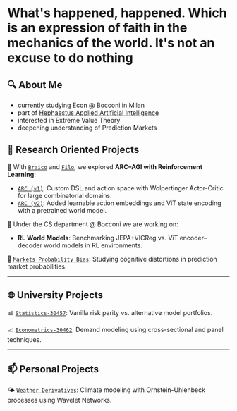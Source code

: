 # What's happened, happened. Which is an expression of faith in the mechanics of the world. It's not an excuse to do nothing

## 🔍 About Me
- currently studying Econ @ Bocconi in Milan
- part of [Hephaestus Applied Artificial Intelligence](https://github.com/Hephaestus-AI-Association)
- interested in Extreme Value Theory
- deepening understanding of Prediction Markets

## 📂 Research Oriented Projects

🧩 With [`Braico`](https://github.com/francescobraicovich) and [`Filo`](https://github.com/filobayesian), we explored **ARC–AGI with Reinforcement Learning**:
- [`ARC (v1)`](https://github.com/francescobraicovich/ARC): Custom DSL and action space with Wolpertinger Actor-Critic for large combinatorial domains.
- [`ARC (v2)`](https://github.com/francescobraicovich/ARC2): Added learnable action embeddings and ViT state encoding with a pretrained world model.

🧠 Under the CS department @ Bocconi we are working on:
- **RL World Models**: Benchmarking JEPA+VICReg vs. ViT encoder–decoder world models in RL environments.

🎲 [`Markets Probability Bias`](https://github.com/filobayesian/cognitive-poly): Studying cognitive distortions in prediction market probabilities.

---

## 🌐 University Projects

📊 [`Statistics-30457`](https://github.com/garavels/Statistics-30457): Vanilla risk parity vs. alternative model portfolios.

📈 [`Econometrics-30462`](https://github.com/filobayesian/Econometrics-30462): Demand modeling using cross-sectional and panel techniques.

---

## 📫 Personal Projects

🌤️ [`Weather Derivatives`](https://github.com/GianiRanzetti/Minerva---Weather-Derivatives): Climate modeling with Ornstein-Uhlenbeck processes using Wavelet Networks.
